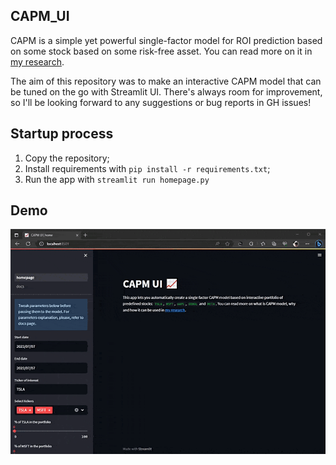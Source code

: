 ## CAPM_UI
CAPM is a simple yet powerful single-factor model for ROI prediction based on some stock based on some risk-free asset. You can read more on it in [my research](https://github.com/turkunov/CAPM_UI/blob/main/paper.ipynb).

The aim of this repository was to make an interactive CAPM model that can be tuned on the go with Streamlit UI. There's always room for improvement, so I'll be looking forward to any suggestions or bug reports in GH issues!

## Startup process
1) Copy the repository;
2) Install requirements with `pip install -r requirements.txt`;
3) Run the app with `streamlit run homepage.py`

## Demo
![CAPM UI demo](./capmui_demo.gif)
